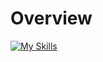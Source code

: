# Overview

[![My Skills](https://skillicons.dev/icons?i=java,cpp,bash,py,linux,aws,azure,redhat,vim,windows,apple,mysql)](https://skillicons.dev)
